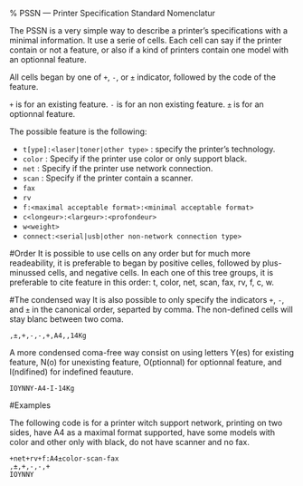 % PSSN — Printer Specification Standard Nomenclatur

The PSSN is a very simple way to describe a printer’s specifications with a minimal information.
It use a serie of cells. Each cell can say if the printer contain or not a feature, or also if a kind of printers contain one model with an optionnal feature.


All cells began by one of `+`, `-`, or `±` indicator, followed by the code of the feature.

`+` is for an existing feature.
`-` is for an non existing feature.
`±` is for an optionnal feature.


The possible feature is the following:

* `t[ype]:<laser|toner|other type>` : specify the printer’s technology.
* `color` : Specify if the printer use color or only support black.
* `net` : Specify if the printer use network connection.
* `scan` : Specify if the printer contain a scanner.
* `fax`
* `rv`
* `f:<maximal acceptable format>:<minimal acceptable format>`
* `c<longeur>:<largeur>:<profondeur>`
* `w<weight>`
* `connect:<serial|usb|other non-network connection type>`


#Order
It is possible to use cells on any order but for much more readeability, it is preferable to began by positive celles, followed by plus-minussed cells, and negative cells. In each one of this tree groups, it is preferable to cite feature in this order: t, color, net, scan, fax, rv, f, c, w.

#The condensed way
It is also possible to only specify the indicators `+`, `-`, and `±` in the canonical order, separted by comma. The non-defined cells will stay blanc between two coma.

    ,±,+,-,-,+,A4,,14Kg

A more condensed coma-free way consist on using letters Y(es) for existing feature, N(o) for unexisting feature, O(ptionnal) for optionnal feature, and I(ndifined) for indefined feauture.

    IOYNNY-A4-I-14Kg

#Examples

The following code is for a printer witch support network, printing on two sides, have A4 as a maximal format supported, have some models with color and other only with black, do not have scanner and no fax.

    +net+rv+f:A4±color-scan-fax
    ,±,+,-,-,+
    IOYNNY
